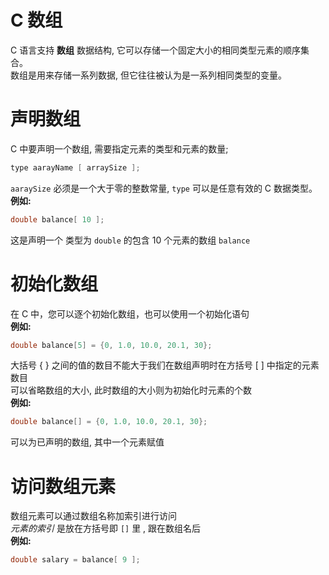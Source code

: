 # C 数组

C 语言支持 **数组** 数据结构, 它可以存储一个固定大小的相同类型元素的顺序集合。 <br>
数组是用来存储一系列数据, 但它往往被认为是一系列相同类型的变量。 <br>

# 声明数组

C 中要声明一个数组, 需要指定元素的类型和元素的数量;
```c
type aarayName [ arraySize ];
```
`aaraySize` 必须是一个大于零的整数常量, `type` 可以是任意有效的 C 数据类型。<br>
**例如:**
```c
double balance[ 10 ];
```
这是声明一个 类型为 `double` 的包含 10 个元素的数组 `balance`

# 初始化数组

在 C 中，您可以逐个初始化数组，也可以使用一个初始化语句 <br>
**例如:**
```c
double balance[5] = {0, 1.0, 10.0, 20.1, 30};
```
大括号 { } 之间的值的数目不能大于我们在数组声明时在方括号 [ ] 中指定的元素数目 <br>
可以省略数组的大小, 此时数组的大小则为初始化时元素的个数 <br>
**例如:**
```c
double balance[] = {0, 1.0, 10.0, 20.1, 30};
```
可以为已声明的数组, 其中一个元素赋值 <br>

# 访问数组元素

数组元素可以通过数组名称加索引进行访问 <br>
*元素的索引* 是放在方括号即 `[]` 里 , 跟在数组名后 <br>
**例如:**
```c
double salary = balance[ 9 ];
```
